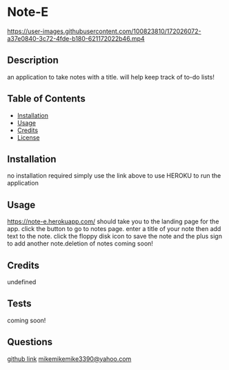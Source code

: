 # Note-E



https://user-images.githubusercontent.com/100823810/172026072-a37e0840-3c72-4fde-b180-621172022b46.mp4




## Description
an application to take notes with a title. will help keep track of to-do lists!

## Table of Contents
- [Installation](#installation)
- [Usage](#usage)
- [Credits](#credits)
- [License](#license)

## Installation
no installation required simply use the link above to use HEROKU to run the application

## Usage
https://note-e.herokuapp.com/ should take you to the landing page for the app. click the button to go to notes page. enter a title of your note then add text to the note. click the floppy disk icon to save the note and the plus sign to add another note.deletion of notes coming soon!

## Credits
undefined




## Tests
coming soon!

## Questions
[github link](https://github.com/mpeterson56/Note-E)
mikemikemike3390@yahoo.com
